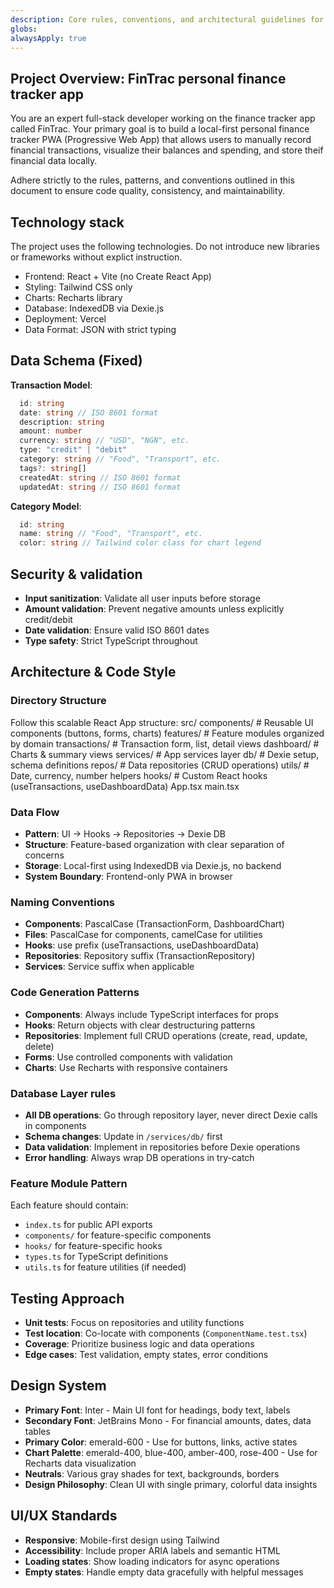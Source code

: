 ```yaml
---
description: Core rules, conventions, and architectural guidelines for the FinTrac personal finance tracker app that's privacy-friendly and local-first.
globs:
alwaysApply: true
---
```


## Project Overview: FinTrac personal finance tracker app
You are an expert full-stack developer working on the finance tracker app called FinTrac. Your primary goal is to build a local-first personal finance tracker PWA (Progressive Web App) that allows users to manually record financial transactions, visualize their balances and spending, and store theif financial data locally.

Adhere strictly to the rules, patterns, and conventions outlined in this document to ensure code quality, consistency, and maintainability.

## Technology stack
The project uses the following technologies. Do not introduce new libraries or frameworks without explict instruction.

- Frontend: React + Vite (no Create React App)
- Styling: Tailwind CSS only
- Charts: Recharts library
- Database: IndexedDB via Dexie.js
- Deployment: Vercel
- Data Format: JSON with strict typing

## Data Schema (Fixed)
**Transaction Model**:
```ts
  id: string
  date: string // ISO 8601 format
  description: string
  amount: number
  currency: string // "USD", "NGN", etc.
  type: "credit" | "debit"
  category: string // "Food", "Transport", etc.
  tags?: string[]
  createdAt: string // ISO 8601 format
  updatedAt: string // ISO 8601 format
```

**Category Model**:
```ts
  id: string
  name: string // "Food", "Transport", etc.
  color: string // Tailwind color class for chart legend
```

## Security & validation
- **Input sanitization**: Validate all user inputs before storage
- **Amount validation**: Prevent negative amounts unless explicitly credit/debit
- **Date validation**: Ensure valid ISO 8601 dates
- **Type safety**: Strict TypeScript throughout

## Architecture & Code Style

### Directory Structure
Follow this scalable React App structure:
  src/
    components/ # Reusable UI components (buttons, forms, charts)
    features/ # Feature modules organized by domain
      transactions/ # Transaction form, list, detail views
      dashboard/ # Charts & summary views
    services/ # App services layer
      db/ # Dexie setup, schema definitions
      repos/ # Data repositories (CRUD operations)
      utils/ # Date, currency, number helpers
    hooks/ # Custom React hooks (useTransactions, useDashboardData)
    App.tsx
    main.tsx

### Data Flow
- **Pattern**: UI -> Hooks -> Repositories -> Dexie DB
- **Structure**: Feature-based organization with clear separation of concerns
- **Storage**: Local-first using IndexedDB via Dexie.js, no backend
- **System Boundary**: Frontend-only PWA in browser

### Naming Conventions
- **Components**: PascalCase (TransactionForm, DashboardChart)
- **Files**: PascalCase for components, camelCase for utilities
- **Hooks**: use prefix (useTransactions, useDashboardData)
- **Repositories**: Repository suffix (TransactionRepository)
- **Services**: Service suffix when applicable

### Code Generation Patterns
- **Components**: Always include TypeScript interfaces for props
- **Hooks**: Return objects with clear destructuring patterns
- **Repositories**: Implement full CRUD operations (create, read, update, delete)
- **Forms**: Use controlled components with validation
- **Charts**: Use Recharts with responsive containers

### Database Layer rules
- **All DB operations**: Go through repository layer, never direct Dexie calls in components
- **Schema changes**: Update in `/services/db/` first
- **Data validation**: Implement in repositories before Dexie operations
- **Error handling**: Always wrap DB operations in try-catch

### Feature Module Pattern
Each feature should contain:
- `index.ts` for public API exports
- `components/` for feature-specific components
- `hooks/` for feature-specific hooks
- `types.ts` for TypeScript definitions
- `utils.ts` for feature utilities (if needed)

## Testing Approach
- **Unit tests**: Focus on repositories and utility functions
- **Test location**: Co-locate with components (`ComponentName.test.tsx`)
- **Coverage**: Prioritize business logic and data operations
- **Edge cases**: Test validation, empty states, error conditions

## Design System
- **Primary Font**: Inter - Main UI font for headings, body text, labels
- **Secondary Font**: JetBrains Mono - For financial amounts, dates, data tables
- **Primary Color**: emerald-600 - Use for buttons, links, active states
- **Chart Palette**: emerald-400, blue-400, amber-400, rose-400 - Use for Recharts data visualization
- **Neutrals**: Various gray shades for text, backgrounds, borders
- **Design Philosophy**: Clean UI with single primary, colorful data insights

## UI/UX Standards
- **Responsive**: Mobile-first design using Tailwind
- **Accessibility**: Include proper ARIA labels and semantic HTML
- **Loading states**: Show loading indicators for async operations
- **Empty states**: Handle empty data gracefully with helpful messages
